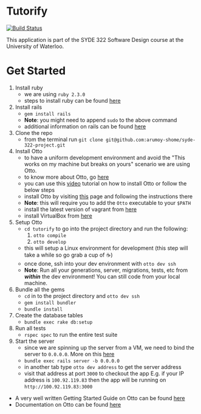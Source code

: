 # Tutorify

[![Build Status](https://travis-ci.org/arumoy-shome/tutorify.svg?branch=master)](https://travis-ci.org/arumoy-shome/tutorify)

This application is part of the SYDE 322 Software Design course
at the University of Waterloo.

# Get Started

1. Install ruby
    - we are using `ruby 2.3.0`
    - steps to install ruby can be found
    [here](https://www.ruby-lang.org/en/documentation/installation/)
2. Install rails
    - `gem install rails`
    - **Note**: you might need to append `sudo` to the above command
    - additional information on rails can be found
    [here](http://guides.rubyonrails.org/getting_started.html)
3. Clone the repo
    - from the terminal run
    `git clone git@github.com:arumoy-shome/syde-322-project.git`
4. Install Otto
    - to have a uniform development environment and avoid the
    "This works on my machine but breaks on yours" scenario we are using Otto.
    - to know more about Otto, go [here](https://www.ottoproject.io/)
    - you can use this [video](https://youtu.be/6b5IRVz76do) tutorial on how to install Otto or follow the below steps
    - install Otto by visiting
      [this](https://www.ottoproject.io/docs/install/index.html) page and
      following the instructions there
    - **Note**: this will require you to add the `Otto` executable to your
      `$PATH`
    - install the latest version of vagrant from
      [here](https://www.vagrantup.com/downloads.html)
    - install VirtualBox from [here](https://www.virtualbox.org/wiki/Downloads)
5. Setup Otto
    - `cd tutorify` to go into the project directory and run the following:
        1. `otto compile`
        2. `otto develop`
    - this will setup a Linux environment for development (this step will take a
      while so go grab a cup of :coffee:)
    - once done, ssh into your dev environment with `otto dev ssh`
    - **Note**: Run all your generations, server, migrations, tests, etc from
      ***within*** the dev environment! You can still code from your local
      machine.
6. Bundle all the gems
    - `cd` in to the project directory and `otto dev ssh`
    - `gem install bundler`
    - `bundle install`
7. Create the database tables
    - `bundle exec rake db:setup`
8. Run all tests
    - `rspec spec` to run the entire test suite
9. Start the server
    - since we are spinning up the server from a VM, we need to bind the server
      to `0.0.0.0`. More on this
      [here](https://www.ottoproject.io/docs/apps/ruby/dev.html)
    - `bundle exec rails server -b 0.0.0.0`
    - in another tab type `otto dev address` to get the server address
    - visit that address at port `3000` to checkout the app
    E.g. if your IP address is `100.92.119.83` then the app will be running on
    `http://100.92.119.83:3000`

- A very well written Getting Started Guide on Otto can be found
  [here](https://www.ottoproject.io/intro/index.html)
- Documentation on Otto can be found
  [here](https://www.ottoproject.io/docs/index.html)
